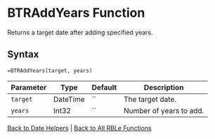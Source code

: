 # BTRAddYears Function

Returns a target date after adding specified years.

## Syntax

```excel
=BTRAddYears(target, years)
```

Parameter | Type | Default | Description
---|---|---|---
`target` | DateTime | `` | The target date.
`years` | Int32 | `` | Number of years to add.

[Back to Date Helpers](RBLeDateHelpers.md) | [Back to All RBLe Functions](RBLe.md#function-documentation)